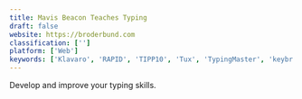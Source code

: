 ```yaml
---
title: Mavis Beacon Teaches Typing
draft: false 
website: https://broderbund.com
classification: ['']
platform: ['Web']
keywords: ['Klavaro', 'RAPID', 'TIPP10', 'Tux', 'TypingMaster', 'keybr', 'typing.io']
---
```

Develop and improve your typing skills.